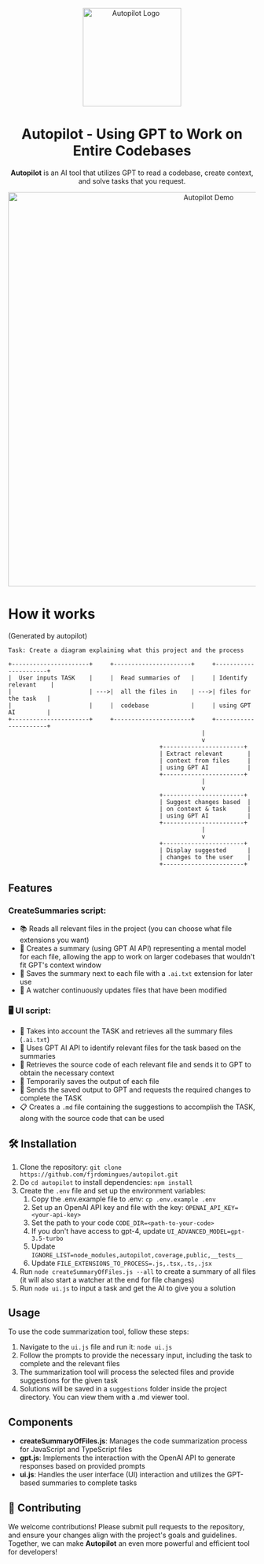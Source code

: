 <p align="center">
  <img src="public/banner.png" alt="Autopilot Logo" width="200"/>
</p>

<h1 align="center">Autopilot - Using GPT to Work on Entire Codebases</h1>

<p align="center">
  <strong>Autopilot</strong> is an AI tool that utilizes GPT to read a codebase, create context, and solve tasks that you request.
</p>

<p align="center">
  <img src="public/demo.gif" alt="Autopilot Demo" width="800"/>
</p>

# How it works 
(Generated by autopilot)

```plaintext
Task: Create a diagram explaining what this project and the process

+----------------------+     +----------------------+     +----------------------+
|  User inputs TASK    |     |  Read summaries of   |     | Identify relevant    |
|                      | --->|  all the files in    | --->| files for the task   |
|                      |     |  codebase            |     | using GPT AI         |
+----------------------+     +----------------------+     +----------------------+
                                                       |
                                                       v
                                           +-----------------------+
                                           | Extract relevant       |
                                           | context from files     |
                                           | using GPT AI           |
                                           +-----------------------+
                                                       |
                                                       v
                                           +-----------------------+
                                           | Suggest changes based  |
                                           | on context & task      |
                                           | using GPT AI           |
                                           +-----------------------+
                                                       |
                                                       v
                                           +-----------------------+
                                           | Display suggested      |
                                           | changes to the user    |
                                           +-----------------------+
``` 

## Features

### CreateSummaries script:

- 📚 Reads all relevant files in the project (you can choose what file extensions you want)
- 🧠 Creates a summary (using GPT AI API) representing a mental model for each file, allowing the app to work on larger codebases that wouldn't fit GPT's context window
- 💾 Saves the summary next to each file with a `.ai.txt` extension for later use
- 👀 A watcher continuously updates files that have been modified

### 🖥️ UI script:

- 🧩 Takes into account the TASK and retrieves all the summary files (`.ai.txt`)
- 🤖 Uses GPT AI API to identify relevant files for the task based on the summaries
- 📁 Retrieves the source code of each relevant file and sends it to GPT to obtain the necessary context
- 💾 Temporarily saves the output of each file
- 🔧 Sends the saved output to GPT and requests the required changes to complete the TASK
- 📋 Creates a `.md` file containing the suggestions to accomplish the TASK, along with the source code that can be used

## 🛠️ Installation

1. Clone the repository: `git clone https://github.com/fjrdomingues/autopilot.git`
2. Do `cd autopilot` to install dependencies: `npm install`
3. Create the `.env` file and set up the environment variables:
   1. Copy the .env.example file to .env: `cp .env.example .env`
   2. Set up an OpenAI API key and file with the key: `OPENAI_API_KEY=<your-api-key>`
   3. Set the path to your code `CODE_DIR=<path-to-your-code>`
   4. If you don't have access to gpt-4, update `UI_ADVANCED_MODEL=gpt-3.5-turbo`
   5. Update `IGNORE_LIST=node_modules,autopilot,coverage,public,__tests__`
   6. Update `FILE_EXTENSIONS_TO_PROCESS=.js,.tsx,.ts,.jsx`
4. Run `node createSummaryOfFiles.js --all` to create a summary of all files (it will also start a watcher at the end for file changes)
5. Run `node ui.js` to input a task and get the AI to give you a solution


## Usage

To use the code summarization tool, follow these steps:

1. Navigate to the `ui.js` file and run it: `node ui.js`
2. Follow the prompts to provide the necessary input, including the task to complete and the relevant files
3. The summarization tool will process the selected files and provide suggestions for the given task
4. Solutions will be saved in a `suggestions` folder inside the project directory. You can view them with a .md viewer tool.

## Components

- **createSummaryOfFiles.js**: Manages the code summarization process for JavaScript and TypeScript files
- **gpt.js**: Implements the interaction with the OpenAI API to generate responses based on provided prompts
- **ui.js**: Handles the user interface (UI) interaction and utilizes the GPT-based summaries to complete tasks

## 🤝 Contributing

We welcome contributions! Please submit pull requests to the repository, and ensure your changes align with the project's goals and guidelines. Together, we can make **Autopilot** an even more powerful and efficient tool for developers!
